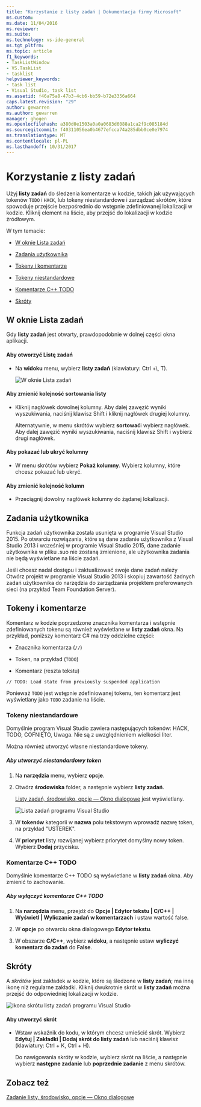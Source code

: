 ```yaml
---
title: "Korzystanie z listy zadań | Dokumentacja firmy Microsoft"
ms.custom: 
ms.date: 11/04/2016
ms.reviewer: 
ms.suite: 
ms.technology: vs-ide-general
ms.tgt_pltfrm: 
ms.topic: article
f1_keywords:
- TaskListWindow
- VS.TaskList
- tasklist
helpviewer_keywords:
- task list
- Visual Studio, task list
ms.assetid: f46a75a8-47b3-4cb6-bb59-b72e3356a664
caps.latest.revision: "29"
author: gewarren
ms.author: gewarren
manager: ghogen
ms.openlocfilehash: a380d0e1503a0a0a0683d6088a1ca2f9c085184d
ms.sourcegitcommit: f40311056ea0b4677efcca74a285dbb0ce0e7974
ms.translationtype: MT
ms.contentlocale: pl-PL
ms.lasthandoff: 10/31/2017
---
```

# <a name="using-the-task-list"></a>Korzystanie z listy zadań
Użyj **listy zadań** do śledzenia komentarze w kodzie, takich jak używających tokenów `TODO` i `HACK`, lub tokeny niestandardowe i zarządzać skrótów, które spowoduje przejście bezpośrednio do wstępnie zdefiniowanej lokalizacji w kodzie. Kliknij element na liście, aby przejść do lokalizacji w kodzie źródłowym.  
  
 W tym temacie:  
  
-   [W oknie Lista zadań](../ide/using-the-task-list.md#taskListWindow)  
  
-   [Zadania użytkownika](../ide/using-the-task-list.md#userTasks)  
  
-   [Tokeny i komentarze](../ide/using-the-task-list.md#tokensComments)  
  
-   [Tokeny niestandardowe](../ide/using-the-task-list.md#customTokens)  
  
-   [Komentarze C++ TODO](../ide/using-the-task-list.md#cppComments)  
  
-   [Skróty](../ide/using-the-task-list.md#shortcuts)  
  
##  <a name="taskListWindow"></a>W oknie Lista zadań  
 Gdy **listy zadań** jest otwarty, prawdopodobnie w dolnej części okna aplikacji.  
  
#### <a name="to-open-the-task-list"></a>Aby otworzyć Listę zadań  
  
-   Na **widoku** menu, wybierz **listy zadań** (klawiatury: Ctrl +\\, T).  
  
     ![W oknie Lista zadań](../ide/media/vs2015_task_list.png "vs2015_task_list")  
  
#### <a name="to-change-the-sort-order-of-the-list"></a>Aby zmienić kolejność sortowania listy  
  
-   Kliknij nagłówek dowolnej kolumny. Aby dalej zawęzić wyniki wyszukiwania, naciśnij klawisz Shift i kliknij nagłówek drugiej kolumny.  
  
     Alternatywnie, w menu skrótów wybierz **sortować**i wybierz nagłówek. Aby dalej zawęzić wyniki wyszukiwania, naciśnij klawisz Shift i wybierz drugi nagłówek.  
  
#### <a name="to-show-or-hide-columns"></a>Aby pokazać lub ukryć kolumny  
  
-   W menu skrótów wybierz **Pokaż kolumny**. Wybierz kolumny, które chcesz pokazać lub ukryć.  
  
#### <a name="to-change-the-order-of-the-columns"></a>Aby zmienić kolejność kolumn  
  
-   Przeciągnij dowolny nagłówek kolumny do żądanej lokalizacji.  
  
##  <a name="userTasks"></a>Zadania użytkownika  
 Funkcja zadań użytkownika została usunięta w programie Visual Studio 2015. Po otwarciu rozwiązania, które są dane zadanie użytkownika z Visual Studio 2013 i wcześniej w programie Visual Studio 2015, dane zadanie użytkownika w pliku .suo nie zostaną zmienione, ale użytkownika zadania nie będą wyświetlane na liście zadań.  
  
 Jeśli chcesz nadal dostępu i zaktualizować swoje dane zadań należy Otwórz projekt w programie Visual Studio 2013 i skopiuj zawartość żadnych zadań użytkownika do narzędzia do zarządzania projektem preferowanych sieci (na przykład Team Foundation Server).  
  
##  <a name="tokensComments"></a>Tokeny i komentarze  
 Komentarz w kodzie poprzedzone znacznika komentarza i wstępnie zdefiniowanych tokenu są również wyświetlane w **listy zadań** okna. Na przykład, poniższy komentarz C# ma trzy oddzielne części:  
  
-   Znacznika komentarza (`//`)  
  
-   Token, na przykład (`TODO`)  
  
-   Komentarz (reszta tekstu)  
  
```  
// TODO: Load state from previously suspended application  
```  
  
 Ponieważ `TODO` jest wstępnie zdefiniowanej tokenu, ten komentarz jest wyświetlany jako `TODO` zadanie na liście.  
  
###  <a name="customTokens"></a>Tokeny niestandardowe  
 Domyślnie program Visual Studio zawiera następujących tokenów: HACK, TODO, COFNIĘTO, Uwaga. Nie są z uwzględnieniem wielkości liter.  
  
 Można również utworzyć własne niestandardowe tokeny.  
  
##### <a name="to-create-a-custom-token"></a>Aby utworzyć niestandardowy token  
  
1.  Na **narzędzia** menu, wybierz **opcje**.  
  
2.  Otwórz **środowiska** folder, a następnie wybierz **listy zadań**.  
  
     [Listy zadań, środowisko, opcje — Okno dialogowe](../ide/reference/task-list-environment-options-dialog-box.md) jest wyświetlany.  
  
     ![Lista zadań programu Visual Studio](../ide/media/vs2015_task_list_options.png "vs2015_task_list_options")  
  
3.  W **tokenów** kategorii w **nazwa** polu tekstowym wprowadź nazwę token, na przykład "USTEREK".  
  
4.  W **priorytet** listy rozwijanej wybierz priorytet domyślny nowy token. Wybierz **Dodaj** przycisku.  
  
###  <a name="cppComments"></a>Komentarze C++ TODO  
 Domyślnie komentarze C++ TODO są wyświetlane w **listy zadań** okna. Aby zmienić to zachowanie.  
  
##### <a name="to-turn-off-c-todo-comments"></a>Aby wyłączyć komentarze C++ TODO  
  
1.  Na **narzędzia** menu, przejdź do **Opcje &#124; Edytor tekstu &#124; C/C++ &#124; Wyświetl &#124; Wyliczanie zadań w komentarzach** i ustaw wartość false.  
  
2.  W **opcje** po otwarciu okna dialogowego **Edytor tekstu**.  
  
3.  W obszarze **C/C++**, wybierz **widoku**, a następnie ustaw **wyliczyć komentarz do zadań** do **False**.  
  
##  <a name="shortcuts"></a>Skróty  
 A *skrótów* jest zakładek w kodzie, które są śledzone w **listy zadań**; ma inną ikonę niż regularne zakładki. Kliknij dwukrotnie skrót w **listy zadań** można przejść do odpowiedniej lokalizacji w kodzie.  
  
 ![Ikona skrótu listy zadań programu Visual Studio](../ide/media/vs2015_task_list_bookmark.png "vs2015_task_list_bookmark")  
  
#### <a name="to-create-a-shortcut"></a>Aby utworzyć skrót  
  
-   Wstaw wskaźnik do kodu, w którym chcesz umieścić skrót. Wybierz **Edytuj &#124; Zakładki &#124; Dodaj skrót do listy zadań** lub naciśnij klawisz (klawiatury: Ctrl + K, Ctrl + H).  
  
     Do nawigowania skróty w kodzie, wybierz skrót na liście, a następnie wybierz **następne zadanie** lub **poprzednie zadanie** z menu skrótów.  
  
## <a name="see-also"></a>Zobacz też  
 [Zadanie listy, środowisko, opcje — Okno dialogowe](../ide/reference/task-list-environment-options-dialog-box.md)